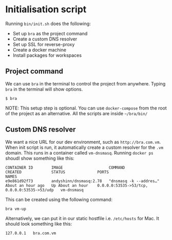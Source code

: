 # Initialisation script

Running `bin/init.sh` does the following:

- Set up `bra` as the project command
- Create a custom DNS resolver
- Set up SSL for reverse-proxy
- Create a docker machine
- Install packages for workspaces

## Project command

We can use `bra` in the terminal to control the project from anywhere. Typing `bra` in the terminal will show options.

```
$ bra
```

NOTE: This setup step is optional. You can use `docker-compose` from the root of the project as an alternative. All the scripts are inside `~/bra/bin/`

## Custom DNS resolver

We want a nice URL for our dev environment, such as `http://bra.com.vm`. When init script is run, it automatically create a custom resolver for the `.vm` domain. This runs in a container called `vm-dnsmasq`. Running `docker ps` shoudl show something like this:

```
CONTAINER ID        IMAGE                    COMMAND                  CREATED             STATUS              PORTS                                          NAMES
e9e861d92f73        andyshinn/dnsmasq:2.78   "dnsmasq -k --addres…"   About an hour ago   Up About an hour    0.0.0.0:53535->53/tcp, 0.0.0.0:53535->53/udp   vm-dnsmasq
```

This can be created using the following command:

```
bra vm-up
```

Alternatively, we can put it in our static hostfile i.e. `/etc/hosts` for Mac. It should look something like this:

```
127.0.0.1   bra.com.vm
```
